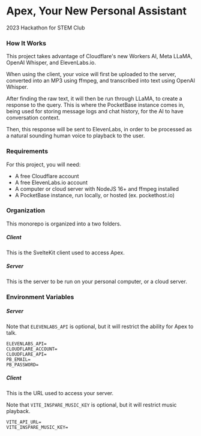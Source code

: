 # Apex, Your New Personal Assistant
2023 Hackathon for STEM Club

### How It Works
This project takes advantage of Cloudflare's new Workers AI, Meta LLaMA, OpenAI Whisper, and ElevenLabs.io.

When using the client, your voice will first be uploaded to the server, converted into an MP3 using ffmpeg, and transcribed into text using OpenAI Whisper.

After finding the raw text, it will then be run through LLaMA, to create a response to the query. This is where the PocketBase instance comes in, being used for storing message logs and chat history, for the AI to have conversation context.

Then, this response will be sent to ElevenLabs, in order to be processed as a natural sounding human voice to playback to the user.

### Requirements
For this project, you will need:
* A free Cloudflare account
* A free ElevenLabs.io account
* A computer or cloud server with NodeJS 16+ and ffmpeg installed
* A PocketBase instance, run locally, or hosted (ex. pockethost.io)

### Organization
This monorepo is organized into a two folders.

##### Client
This is the SvelteKit client used to access Apex.

##### Server
This is the server to be run on your personal computer, or a cloud server.

### Environment Variables

##### Server

Note that `ELEVENLABS_API` is optional, but it will restrict the ability for Apex to talk.

```env
ELEVENLABS_API=
CLOUDFLARE_ACCOUNT=
CLOUDFLARE_API=
PB_EMAIL=
PB_PASSWORD=
```

##### Client
This is the URL used to access your server.

Note that `VITE_INSPARE_MUSIC_KEY` is optional, but it will restrict music playback.

```env
VITE_API_URL=
VITE_INSPARE_MUSIC_KEY=
```